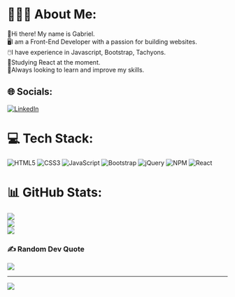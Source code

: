 # 🙋🏾‍♂️ About Me:
👋Hi there! My name is Gabriel.<br>🖥️I am a Front-End Developer with a passion for building websites.<br>🖱️I have experience in Javascript, Bootstrap, Tachyons.<br>📖Studying React at the moment.<br>🚀Always looking to learn and improve my skills.


## 🌐 Socials:
[![LinkedIn](https://img.shields.io/badge/LinkedIn-%230077B5.svg?logo=linkedin&logoColor=white)](https://linkedin.com/in/https://www.linkedin.com/in/gabriel-carneiro-56b638201/) 

# 💻 Tech Stack:
![HTML5](https://img.shields.io/badge/html5-%23E34F26.svg?style=for-the-badge&logo=html5&logoColor=white) ![CSS3](https://img.shields.io/badge/css3-%231572B6.svg?style=for-the-badge&logo=css3&logoColor=white) ![JavaScript](https://img.shields.io/badge/javascript-%23323330.svg?style=for-the-badge&logo=javascript&logoColor=%23F7DF1E) ![Bootstrap](https://img.shields.io/badge/bootstrap-%23563D7C.svg?style=for-the-badge&logo=bootstrap&logoColor=white) ![jQuery](https://img.shields.io/badge/jquery-%230769AD.svg?style=for-the-badge&logo=jquery&logoColor=white) ![NPM](https://img.shields.io/badge/NPM-%23000000.svg?style=for-the-badge&logo=npm&logoColor=white) ![React](https://img.shields.io/badge/react-%2320232a.svg?style=for-the-badge&logo=react&logoColor=%2361DAFB)
# 📊 GitHub Stats:
![](https://github-readme-stats.vercel.app/api?username=GabrielCarneiro098&theme=dark&hide_border=false&include_all_commits=true&count_private=false)<br/>
![](https://github-readme-streak-stats.herokuapp.com/?user=GabrielCarneiro098&theme=dark&hide_border=false)<br/>
![](https://github-readme-stats.vercel.app/api/top-langs/?username=GabrielCarneiro098&theme=dark&hide_border=false&include_all_commits=true&count_private=false&layout=compact)

### ✍️ Random Dev Quote
![](https://quotes-github-readme.vercel.app/api?type=horizontal&theme=dark)

---
[![](https://visitcount.itsvg.in/api?id=GabrielCarneiro098&icon=0&color=0)](https://visitcount.itsvg.in)

<!-- Proudly created with GPRM ( https://gprm.itsvg.in ) -->
